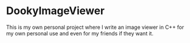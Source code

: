# DookyImageViewer
This is my own personal project where I write an image viewer in C++ for my own personal use and even for my friends if they want it.
